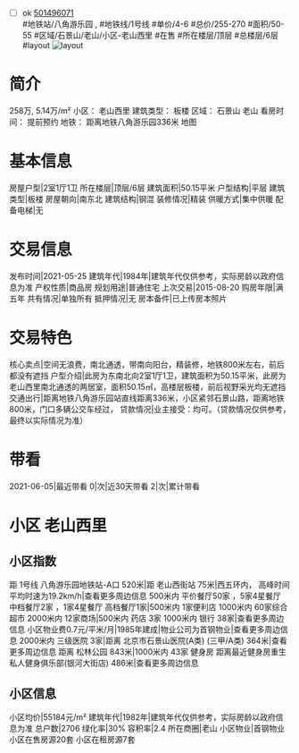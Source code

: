 - [ ] ok [501496071](https://bj.5i5j.com/ershoufang/501496071.html)  
 #地铁站/八角游乐园 ,  #地铁线/1号线
#单价/4-6 #总价/255-270 #面积/50-55   #区域/石景山/老山/小区-老山西里 #在售 #所在楼层/顶层 #总楼层/6层 #layout 
![layout](http://image2a.5i5j.com/bdir/layout/323055.jpg_P5.jpg) 
# 简介 
 258万,  5.14万/m² 
小区： 老山西里
建筑类型： 板楼
区域： 石景山 老山
看房时间： 提前预约
地铁： 距离地铁八角游乐园336米 地图
# 基本信息 
 房屋户型|2室1厅1卫
所在楼层|顶层/6层
建筑面积|50.15平米
户型结构|平层
建筑类型|板楼
房屋朝向|南东北
建筑结构|钢混
装修情况|精装
供暖方式|集中供暖
配备电梯|无
# 交易信息 
 发布时间|2021-05-25
建筑年代|1984年|建筑年代仅供参考，实际房龄以政府信息为准
产权性质|商品房
规划用途|普通住宅
上次交易|2015-08-20
购房年限|满五年
共有情况|单独所有
抵押情况|无
房本备件|已上传房本照片
# 交易特色 
 核心卖点|空间无浪费，南北通透，带南向阳台，精装修，地铁800米左右，前后都没有遮挡
户型介绍|此房为东南北向2室1厅1卫，建筑面积为50.15平米，此房为老山西里南北通透的两居室，面积50.15㎡，高楼层板楼，前后视野采光均无遮挡
交通出行|距离地铁八角游乐园站直线距离336米，小区紧邻石景山路，距离地铁800米，门口多辆公交车经过，
贷款情况|业主接受：均可。（贷款情况仅供参考，最终以实际情况为准）
# 带看 
 2021-06-05|最近带看	 0|次|近30天带看	 2|次|累计带看
# 小区 老山西里
## 小区指数 
 距 1号线 八角游乐园地铁站-A口 520米|距 老山西街站 75米|西五环内， 高峰时间平均时速为19.2km/h|查看更多周边信息
500米内 平价餐厅50家 ，5家4星餐厅
中档餐厅2家 ，1家4星餐厅
高档餐厅1家|500米内 1家便利店
1000米内 60家综合超市
2000米内 12家商场|500米内 药店 3家
1000米内 银行 38家|查看更多周边信息
小区物业费0.7元/平米/月|1985年建成|物业公司为首钢物业|查看更多周边信息
2000米内 三级医院 3家|距离 北京市石景山医院(A类) (三甲/A类) 364米|查看更多周边信息
距离 松林公园 843米|1000米内 43家 健身房
距离最近健身房重生私人健身俱乐部(银河大街店) 486米|查看更多周边信息
## 小区信息 
 小区均价|55184元/m²
建筑年代|1982年|建筑年代仅供参考，实际房龄以政府信息为准
总户数|2706
绿化率|30%
容积率|2.4
所在商圈|老山
小区物业|首钢物业
小区在售房源20套
小区在租房源7套
